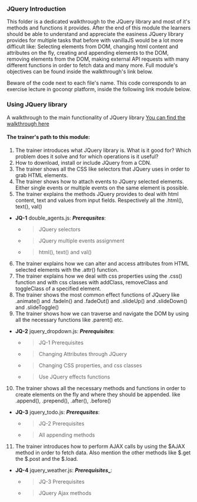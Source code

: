 ### JQuery Introduction

This folder is a dedicated walkthrough to the JQuery library and most of it's methods and functions it provides. After the end of this module the learners should be able to understand and appreciate the easiness JQuery library provides for multiple tasks that before with vanillaJS would be a lot more difficult like: Selecting elements from DOM, changing html content and attributes on the fly, creating and appending elements to the DOM, removing elements from the DOM, making external API requests with many different functions in order to fetch data and many more. Full module's objectives can be found inside the walkthrough's link below.

Beware of the code next to each file's name. This code corresponds to an exercise lecture in goconqr
platform, inside the following link module below.

### Using JQuery library

A walkthrough to the main functionality of JQuery library [You can find the walkthrough here](https://www.goconqr.com/c/65763-jquery/course_modules/99212-course-s-objectives?)

#### The trainer's path to this module:

1. The trainer introduces what JQuery library is. What is it good for? Which problem does it solve and for which operations is it useful?
2. How to download, install or include JQuery from a CDN.
3. The trainer shows all the CSS like selectors that JQuery uses in order to grab HTML elements.
4. The trainer shows how to attach events to JQuery selected elements. Either single events or multiple events on the same element is possible.
5. The trainer explains the methods JQuery provides to deal with html content, text and values from input fields. Respectively all the .html(), text(), val()
* **JQ-1** double_agents.js: **_Prerequsites_**:
  * >JQuery selectors
  * >JQuery multiple events assignment
  * >html(), text() and val()
6. The trainer explains how we can alter and access attributes from HTML selected elements with the .attr() function.
7. The trainer explains how we deal with css properties using the .css() function and with css classes with addClass, removeClass and toggleClass of a specified element.
8. The trainer shows the most common effect functions of JQuery like .animate() and .fadeIn() and .fadeOut() and .slideUp() and .slideDown() and .slideToggle()
9. The trainer shows how we can traverse and navigate the DOM by using all the necessary functions like .parent() etc.
* **JQ-2** jquery_dropdown.js: **_Prerequisites_**:
  * >JQ-1 Prerequisites
  * >Changing Attributes through JQuery
  * >Changing CSS properties, and css classes
  * >Use JQuery effects functions
10. The trainer shows all the necessary methods and functions in order to create elements on the fly and where they should be appended. like .append(), .prepend(), .after(), .before()
* **JQ-3** jquery_todo.js:  **_Prerequsites_**:
  * >JQ-2 Prerequisites
  * >All appending methods
11. The trainer introduces how to perform AJAX calls by using the $AJAX method in order to fetch data. Also mention the other methods like $.get the $.post and the $.load.
* **JQ-4** jquery_weather.js: **_Prerequisites__**:
  * >JQ-3 Prerequisites
  * >JQuery Ajax methods
